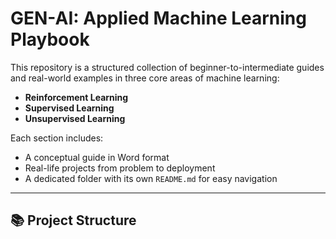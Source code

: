 # GEN-AI: Applied Machine Learning Playbook

This repository is a structured collection of beginner-to-intermediate guides and real-world examples in three core areas of machine learning:

- **Reinforcement Learning**
- **Supervised Learning**
- **Unsupervised Learning**

Each section includes:
- A conceptual guide in Word format
- Real-life projects from problem to deployment
- A dedicated folder with its own `README.md` for easy navigation

---

## 📚 Project Structure
